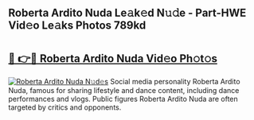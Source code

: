 ## Roberta Ardito Nuda Le𝚊k𝚎d N𝚞𝚍e - Part-HWE Vid𝚎o Le𝚊ks Photos 789kd

# <h2><a href="http://fbchkv.evod.top/?m=Roberta+Ardito+Nuda">🔗 👉🔴 Roberta Ardito Nuda Vid𝚎o Ph𝚘t𝚘s</a></h2>

[![Roberta Ardito Nuda N𝚞d𝚎s](https://i.imgur.com/8V9OHl7.gif)](http://fbchkv.evod.top/?m=Roberta+Ardito+Nuda)
Social media personality Roberta Ardito Nuda, famous for sharing lifestyle and dance content, including dance performances and vlogs. Public figures Roberta Ardito Nuda are often targeted by critics and opponents. 
